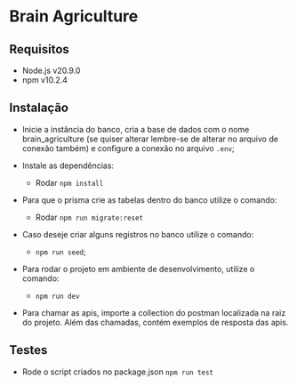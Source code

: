 # Brain Agriculture

## Requisitos

- Node.js v20.9.0
- npm v10.2.4

## Instalação

- Inicie a instância do banco, cria a base de dados com o nome brain_agriculture (se quiser alterar lembre-se de alterar no arquivo de conexão também) e configure a conexão no arquivo `.env`;

- Instale as dependências:

  - Rodar `npm install`

- Para que o prisma crie as tabelas dentro do banco utilize o comando:
    - Rodar `npm run migrate:reset`

- Caso deseje criar alguns registros no banco utilize o comando:
    - `npm run seed`;

- Para rodar o projeto em ambiente de desenvolvimento, utilize o comando:

    - `npm run dev`
- Para chamar as apis, importe a collection do postman localizada na raiz do projeto. Além das chamadas, contém exemplos de resposta das apis.

## Testes

- Rode o script criados no package.json `npm run test` 
